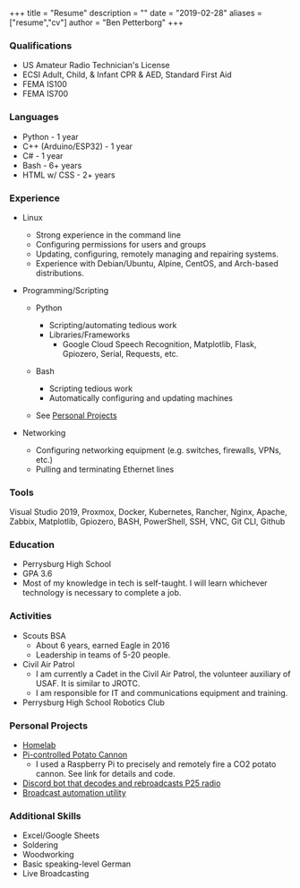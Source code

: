 +++
title = "Resume"
description = ""
date = "2019-02-28"
aliases = ["resume","cv"]
author = "Ben Petterborg"
+++

### Qualifications
  - US Amateur Radio Technician's License
  - ECSI Adult, Child, & Infant CPR & AED, Standard First Aid
  - FEMA IS100
  - FEMA IS700

### Languages
  - Python - 1 year
  - C++ (Arduino/ESP32) - 1 year
  - C# - 1 year
  - Bash - 6+ years
  - HTML w/ CSS - 2+ years


### Experience

  - Linux
    - Strong experience in the command line
    - Configuring permissions for users and groups
    - Updating, configuring, remotely managing and repairing systems.
    - Experience with Debian/Ubuntu, Alpine, CentOS,
      and Arch-based distributions.


  - Programming/Scripting
    - Python
        - Scripting/automating tedious work
        - Libraries/Frameworks
            - Google Cloud Speech Recognition, Matplotlib, 
            Flask, Gpiozero, Serial, Requests, etc.
    - Bash
      - Scripting tedious work
      - Automatically configuring and updating machines

    - See [Personal Projects](#personal-projects)


  - Networking
    - Configuring networking equipment (e.g. switches, firewalls, VPNs, etc.)
    - Pulling and terminating Ethernet lines

### Tools
Visual Studio 2019,
Proxmox, Docker, Kubernetes, Rancher, 
Nginx, Apache, Zabbix,
Matplotlib, Gpiozero,
BASH, PowerShell, SSH, VNC, Git CLI, Github

### Education
  - Perrysburg High School
  - GPA 3.6
  - Most of my knowledge in tech is self-taught. I will learn 
    whichever technology is necessary to complete a job.

### Activities
  - Scouts BSA
    - About 6 years, earned Eagle in 2016
    - Leadership in teams of 5-20 people.
  - Civil Air Patrol
    - I am currently a Cadet in the Civil Air Patrol, the volunteer
      auxiliary of USAF. It is similar to JROTC.
    - I am responsible for IT and communications equipment and training.
  - Perrysburg High School Robotics Club

### Personal Projects
  - [Homelab](/p/my-homelab) 
  - [Pi-controlled Potato Cannon](https://github.com/bpetterborg/potato_cannon)
    - I used a Raspberry Pi to precisely and remotely fire a CO2 potato cannon.
      See link for details and code.
  - [Discord bot that decodes and rebroadcasts P25 radio](/p/radio-monitor)
  - [Broadcast automation utility](https://github.com/bpetterborg/obs_control)

### Additional Skills
  - Excel/Google Sheets
  - Soldering
  - Woodworking
  - Basic speaking-level German
  - Live Broadcasting